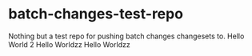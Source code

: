 # batch-changes-test-repo
Nothing but a test repo for pushing batch changes changesets to.
Hello World 2
Hello Worldzz
Hello Worldzz
